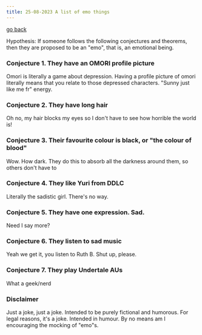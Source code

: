 ```yaml
---
title: 25-08-2023 A list of emo things
---
```


[go back](Articles.md)

Hypothesis: If someone follows the following conjectures and theorems, then they are proposed to be an "emo", that is, an emotional being.

### Conjecture 1. They have an OMORI profile picture
Omori is literally a game about depression. Having a profile picture of omori literally means that you relate to those depressed characters. "Sunny just like me fr" energy.

### Conjecture 2. They have long hair
Oh no, my hair blocks my eyes so I don't have to see how horrible the world is!

### Conjecture 3. Their favourite colour is black, or "the colour of blood"
Wow. How dark. They do this to absorb all the darkness around them, so others don't have to

### Conjecture 4. They like Yuri from DDLC
Literally the sadistic girl. There's no way.

### Conjecture 5. They have one expression. Sad.
Need I say more?

### Conjecture 6. They listen to sad music
Yeah we get it, you listen to Ruth B. Shut up, please.

### Conjecture 7. They play Undertale AUs
What a geek/nerd

### Disclaimer
Just a joke, just a joke. Intended to be purely fictional and humorous. For legal reasons, it's a joke. Intended in humour. By no means am I encouraging the mocking of "emo"s.

